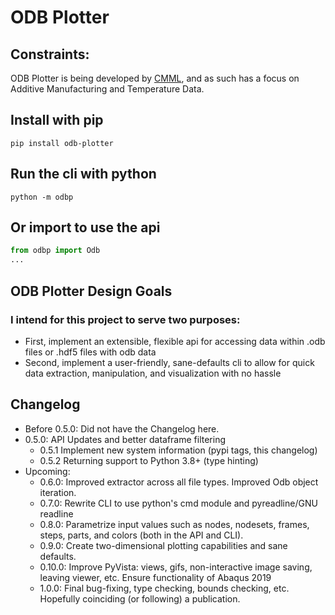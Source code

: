 # ODB Plotter

## Constraints:
ODB Plotter is being developed by [CMML](https://www.cmml.me.msstate.edu), and as such has a focus on Additive Manufacturing and Temperature Data.

## Install with pip
```shell
pip install odb-plotter
```

## Run the cli with python
```shell
python -m odbp
```

## Or import to use the api
```python
from odbp import Odb
...
```

## ODB Plotter Design Goals

### I intend for this project to serve two purposes:
- First, implement an extensible, flexible api for accessing data within .odb files or .hdf5 files with odb data
- Second, implement a user-friendly, sane-defaults cli to allow for quick data extraction, manipulation, and visualization with no hassle

## Changelog
* Before 0.5.0: Did not have the Changelog here.
* 0.5.0: API Updates and better dataframe filtering
    * 0.5.1 Implement new system information (pypi tags, this changelog)
    * 0.5.2 Returning support to Python 3.8+ (type hinting)
* Upcoming:
    * 0.6.0: Improved extractor across all file types. Improved Odb object iteration.
    * 0.7.0: Rewrite CLI to use python's cmd module and pyreadline/GNU readline
    * 0.8.0: Parametrize input values such as nodes, nodesets, frames, steps, parts, and colors (both in the API and CLI).
    * 0.9.0: Create two-dimensional plotting capabilities and sane defaults.
    * 0.10.0: Improve PyVista: views, gifs, non-interactive image saving, leaving viewer, etc. Ensure functionality of Abaqus 2019
    * 1.0.0: Final bug-fixing, type checking, bounds checking, etc. Hopefully coinciding (or following) a publication.
